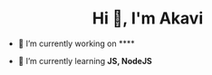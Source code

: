 <h1 align="center">Hi 👋, I'm Akavi</h1>

- 🔭 I’m currently working on ****

- 🌱 I’m currently learning **JS, NodeJS**







